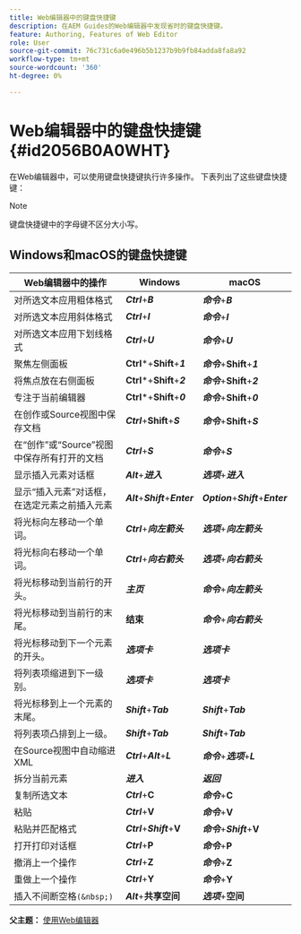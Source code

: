 ```yaml
---
title: Web编辑器中的键盘快捷键
description: 在AEM Guides的Web编辑器中发现省时的键盘快捷键。
feature: Authoring, Features of Web Editor
role: User
source-git-commit: 76c731c6a0e496b5b1237b9b9fb84adda8fa8a92
workflow-type: tm+mt
source-wordcount: '360'
ht-degree: 0%

---
```


# Web编辑器中的键盘快捷键 {#id2056B0A0WHT}

在Web编辑器中，可以使用键盘快捷键执行许多操作。 下表列出了这些键盘快捷键：

>[!NOTE]
>
> 键盘快捷键中的字母键不区分大小写。

## Windows和macOS的键盘快捷键

| Web编辑器中的操作 | Windows | macOS |
|-----------------------|-----------------|-----------------|
| 对所选文本应用粗体格式 | ***Ctrl***+***B*** | ***命令***+***B*** |
| 对所选文本应用斜体格式 | ***Ctrl***+***I*** | ***命令***+***I*** |
| 对所选文本应用下划线格式 | ***Ctrl***+***U*** | ***命令***+***U*** |
| 聚焦左侧面板 | **Ctrl***+**Shift**+***1*** | ***命令***+**Shift**+***1*** |
| 将焦点放在右侧面板 | **Ctrl***+**Shift**+***2*** | ***命令***+**Shift**+***2*** |
| 专注于当前编辑器 | **Ctrl***+**Shift**+***0*** | ***命令***+**Shift**+***0*** |
| 在创作或Source视图中保存文档 | ***Ctrl***+**Shift**+***S*** | ***命令***+**Shift**+***S*** |
| 在“创作”或“Source”视图中保存所有打开的文档 | ***Ctrl***+***S*** | ***命令***+***S*** |
| 显示插入元素对话框 | ***Alt***+***进入*** | ***选项***+***进入*** |
| 显示“插入元素”对话框，在选定元素之前插入元素 | ***Alt***+***Shift***+***Enter*** | ***Option***+***Shift***+***Enter*** |
| 将光标向左移动一个单词。 | ***Ctrl***+***向左箭头*** | ***选项***+***向左箭头*** |
| 将光标向右移动一个单词。 | ***Ctrl***+***向右箭头*** | ***选项***+***向右箭头*** |
| 将光标移动到当前行的开头。 | ***主页*** | ***命令***+***向左箭头*** |
| 将光标移动到当前行的末尾。 | **结束** | ***命令***+***向右箭头*** |
| 将光标移动到下一个元素的开头。 | ***选项卡*** | ***选项卡*** |
| 将列表项缩进到下一级别。 | ***选项卡*** | ***选项卡*** |
| 将光标移到上一个元素的末尾。 | ***Shift***+***Tab*** | ***Shift***+***Tab*** |
| 将列表项凸排到上一级。 | ***Shift***+***Tab*** | ***Shift***+***Tab*** |
| 在Source视图中自动缩进XML | ***Ctrl***+***Alt***+***L*** | ***命令***+***选项***+***L*** |
| 拆分当前元素 | ***进入*** | ***返回*** |
| 复制所选文本 | ***Ctrl***+**C** | ***命令***+**C** |
| 粘贴 | ***Ctrl***+**V** | ***命令***+**V** |
| 粘贴并匹配格式 | ***Ctrl***+***Shift***+**V** | ***命令***+***Shift***+**V** |
| 打开打印对话框 | ***Ctrl***+**P** | ***命令***+**P** |
| 撤消上一个操作 | ***Ctrl***+**Z** | ***命令***+**Z** |
| 重做上一个操作 | ***Ctrl***+**Y** | ***命令***+**Y** |
| 插入不间断空格`(&nbsp;)` | ***Alt***+**共享空间** | ***选项***+**空间** |

**父主题：** [使用Web编辑器](web-editor.md)
